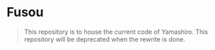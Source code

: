 # Fusou
> This repository is to house the current code of Yamashiro. This repository will be deprecated when the rewrite is done.
